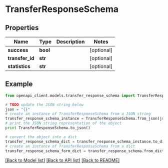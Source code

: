 # TransferResponseSchema


## Properties

Name | Type | Description | Notes
------------ | ------------- | ------------- | -------------
**success** | **bool** |  | [optional] 
**transfer_id** | **str** |  | [optional] 
**statistics** | **str** |  | [optional] 

## Example

```python
from openapi_client.models.transfer_response_schema import TransferResponseSchema

# TODO update the JSON string below
json = "{}"
# create an instance of TransferResponseSchema from a JSON string
transfer_response_schema_instance = TransferResponseSchema.from_json(json)
# print the JSON string representation of the object
print TransferResponseSchema.to_json()

# convert the object into a dict
transfer_response_schema_dict = transfer_response_schema_instance.to_dict()
# create an instance of TransferResponseSchema from a dict
transfer_response_schema_form_dict = transfer_response_schema.from_dict(transfer_response_schema_dict)
```
[[Back to Model list]](../README.md#documentation-for-models) [[Back to API list]](../README.md#documentation-for-api-endpoints) [[Back to README]](../README.md)


